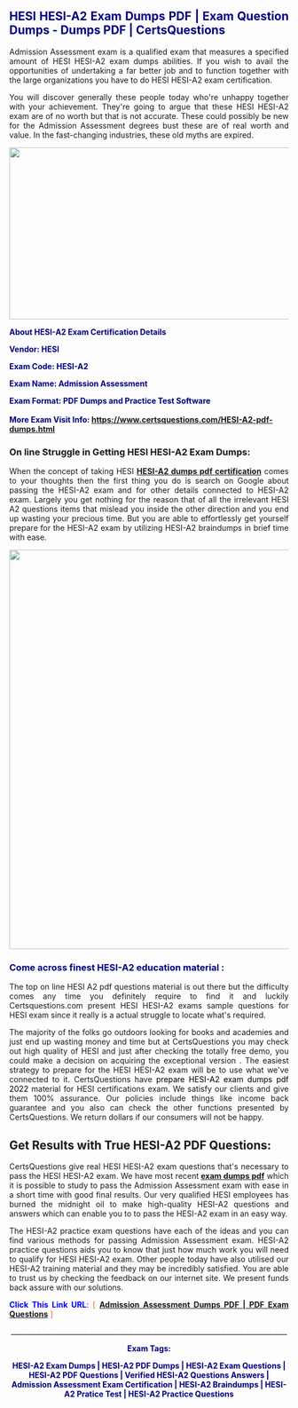 <h2 style="text-align: justify;"><span style="color: #000080;">HESI HESI-A2 Exam Dumps PDF | Exam Question Dumps - Dumps PDF | CertsQuestions</span></h2>
<p style="text-align: justify;">Admission Assessment exam is a qualified exam that measures a specified amount of HESI  HESI-A2 exam dumps abilities. If you wish to avail the opportunities of undertaking a far better job and to function together with the large organizations you have to do HESI HESI-A2 exam certification.</p>
<p style="text-align: justify;">You will discover generally these people today who're unhappy together with your achievement. They're going to argue that these HESI  HESI-A2 exam are of no worth but that is not accurate. These could possibly be new for the Admission Assessment degrees bust these are of real worth and value. In the fast-changing industries, these old myths are expired.</p>
<p><img style="display: block; margin-left: auto; margin-right: auto;" src="https://i.imgur.com/eaP4ae9.png" width="840" height="310" /></p>
<p><span style="color: #000080;"><strong>About HESI-A2 Exam Certification Details</strong></span></p>
<p><span style="color: #000080;"><strong>Vendor: HESI<br /></strong></span></p>
<p><span style="color: #000080;"><strong>Exam Code: HESI-A2</strong></span></p>
<p><span style="color: #000080;"><strong>Exam Name: Admission Assessment</strong></span></p>
<p><span style="color: #000080;"><strong>Exam Format: PDF Dumps and Practice Test Software<br /><br />More Exam Visit Info: <span style="color: #ff6600;"><a href="https://www.certsquestions.com/HESI-A2-pdf-dumps.html">https://www.certsquestions.com/HESI-A2-pdf-dumps.html</a></span></strong></span></p>
<h3>On line Struggle in Getting HESI HESI-A2 Exam Dumps:</h3>
<p style="text-align: justify;">When the concept of taking HESI <a href="https://www.certsquestions.com/HESI-A2-pdf-dumps.html"><strong> HESI-A2 dumps pdf certification</strong></a> comes to your thoughts then the first thing you do is search on Google about passing the HESI-A2 exam and for other details connected to HESI-A2 exam. Largely you get nothing for the reason that of all the irrelevant HESI A2 questions items that mislead you inside the other direction and you end up wasting your precious time. But you are able to effortlessly get yourself prepare for the HESI-A2 exam by utilizing HESI-A2 braindumps in brief time with ease.</p>
<p><a href="https://www.certsquestions.com/HESI-A2-pdf-dumps.html"><img style="display: block; margin-left: auto; margin-right: auto;" src="https://i.imgur.com/pxhoKQ2.png" width="720" /></a></p>
<h3><span style="color: #000080;">Come across finest  HESI-A2 education material :</span></h3>
<p style="text-align: justify;">The top on line HESI A2 pdf questions material is out there but the difficulty comes any time you definitely require to find it and luckily Certsquestions.com present HESI HESI-A2 exams sample questions for HESI  exam since it really is a actual struggle to locate what's required.</p>
<p style="text-align: justify;">The majority of the folks go outdoors looking for books and academies and just end up wasting money and time but at CertsQuestions you may check out high quality of HESI  and just after checking the totally free demo, you could make a decision on acquiring the exceptional version . The easiest strategy to prepare for the HESI HESI-A2 exam will be to use what we've connected to it. CertsQuestions have <span style="color: #000000;">prepare HESI-A2 exam dumps pdf 2022</span> material for HESI certifications exam. We satisfy our clients and give them 100% assurance. Our policies include things like income back guarantee and you also can check the other functions presented by CertsQuestions. We return dollars if our consumers will not be happy.</p>
<h2>Get Results with True HESI-A2 PDF Questions:</h2>
<p style="text-align: justify;">CertsQuestions give real HESI HESI-A2 exam questions that's necessary to pass the HESI  HESI-A2 exam. We have most recent<strong>&nbsp;<a href="https://www.certsquestions.com/">exam dumps pdf</a></strong>&nbsp;which it is possible to study to pass the Admission Assessment exam with ease in a short time with good final results. Our very qualified HESI employees has burned the midnight oil to make high-quality HESI-A2 questions and answers which can enable you to to pass the HESI-A2 exam in an easy way.</p>
<p style="text-align: justify;">The HESI-A2 practice exam questions have each of the ideas and you can find various methods for passing Admission Assessment exam. HESI-A2 practice questions aids you to know that just how much work you will need to qualify for HESI  HESI-A2 exam. Other people today have also utilised our HESI-A2 training material and they may be incredibly satisfied. You are able to trust us by checking the feedback on our internet site. We present funds back assure with our solutions.</p>
<p style="text-align: justify;"><span style="color: #0000ff;"><strong>Click This Link URL</strong>:</span> <span style="color: #ff6600;">[ <strong><a href="https://www.certsquestions.com/hesi-certification.html">Admission Assessment Dumps PDF | PDF Exam Questions</a></strong> ]</span></p>
<p style="text-align: center;">______________________________________________________________________________</p>
<p style="text-align: center;"><span style="color: #000080;"><strong>Exam Tags:</strong></span></p>
<p style="text-align: center;"><span style="color: #000080;"><strong>HESI-A2 Exam Dumps | HESI-A2 PDF Dumps | HESI-A2 Exam Questions | HESI-A2 PDF Questions | Verified HESI-A2 Questions Answers | Admission Assessment Exam Certification | HESI-A2 Braindumps | HESI-A2 Pratice Test | HESI-A2 Practice Questions</strong></span></p>
